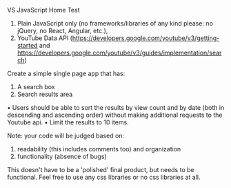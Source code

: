 VS JavaScript Home Test

1) Plain JavaScript only (no frameworks/libraries of any kind please: no jQuery, no React, Angular, etc.), 
2) YouTube Data API (https://developers.google.com/youtube/v3/getting-started and https://developers.google.com/youtube/v3/guides/implementation/search)

Create a simple single page app that has: 
1. A search box 
2. Search results area 

• Users should be able to sort the results by view count and by date (both in descending and ascending order) without making additional requests to the Youtube api.
• Limit the results to 10 items.

Note: your code will be judged based on:
1) readability (this includes comments too) and organization
2) functionality (absence of bugs)

This doesn't have to be a 'polished' final product, but needs to be functional. 
Feel free to use any css libraries or no css libraries at all.